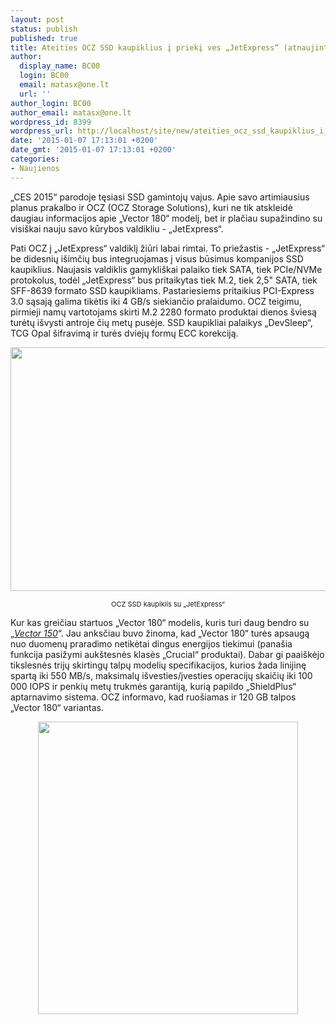 ```yaml
---
layout: post
status: publish
published: true
title: Ateities OCZ SSD kaupiklius į priekį ves „JetExpress“ (atnaujinta)
author:
  display_name: BC00
  login: BC00
  email: matasx@one.lt
  url: ''
author_login: BC00
author_email: matasx@one.lt
wordpress_id: 8399
wordpress_url: http://localhost/site/new/ateities_ocz_ssd_kaupiklius_i_prieki_ves_jetexpress/
date: '2015-01-07 17:13:01 +0200'
date_gmt: '2015-01-07 17:13:01 +0200'
categories:
- Naujienos
---
```

<p>
	&bdquo;CES 2015&ldquo; parodoje tęsiasi SSD gamintojų vajus. Apie savo artimiausius planus prakalbo ir OCZ (OCZ Storage Solutions), kuri ne tik atskleidė daugiau informacijos apie &bdquo;Vector 180&ldquo; modelį, bet ir plačiau supažindino su visi&scaron;kai nauju savo kūrybos valdikliu - &bdquo;JetExpress&ldquo;.</p>
<p>
	Pati OCZ į &bdquo;JetExpress&ldquo; valdiklį žiūri labai rimtai. To priežastis - &bdquo;JetExpress&ldquo; be didesnių i&scaron;imčių bus integruojamas į visus būsimus kompanijos SSD kaupiklius. Naujasis valdiklis gamykli&scaron;kai palaiko tiek SATA, tiek PCIe/NVMe protokolus, todėl &bdquo;JetExpress&ldquo; bus pritaikytas tiek M.2, tiek 2,5&quot; SATA, tiek SFF-8639 formato SSD kaupikliams. Pastariesiems pritaikius PCI-Express 3.0 sąsają galima tikėtis iki 4 GB/s siekiančio pralaidumo. OCZ teigimu, pirmieji namų vartotojams skirti M.2 2280 formato produktai dienos &scaron;viesą turėtų i&scaron;vysti antroje čių metų pusėje. SSD kaupikliai palaikys &bdquo;DevSleep&ldquo;, TCG Opal &scaron;ifravimą ir turės dviejų formų ECC korekciją.</p>
<p>
	<img alt="" src="http://technews.lt/userfiles/JetExpress.jpg" style="width: 520px; height: 390px;" /></p>
<p style="text-align: center;">
	<span style="font-size:11px;">OCZ SSD kaupiklis su &bdquo;JetExpress&ldquo; </span></p>
<p>
	Kur kas greičiau startuos &bdquo;Vector 180&ldquo; modelis, kuris turi daug bendro su &bdquo;<a href="http://www.technews.lt/naujiena/n/a/120_ir_240_gb_talpos_ocz_vector_150_ssd_kaupikliai.html"><em>Vector 150</em></a>&ldquo;. Jau anksčiau buvo žinoma, kad &bdquo;Vector 180&ldquo; turės apsaugą nuo duomenų praradimo netikėtai dingus energijos tiekimui (pana&scaron;ia funkcija pasižymi auk&scaron;tesnės klasės &bdquo;Crucial&ldquo; produktai). Dabar gi paai&scaron;kėjo tikslesnės trijų skirtingų talpų modelių specifikacijos, kurios žada linijinę spartą iki 550 MB/s, maksimalų i&scaron;vesties/įvesties operacijų skaičių iki 100 000 IOPS ir penkių metų trukmės garantiją, kurią papildo &bdquo;ShieldPlus&ldquo; aptarnavimo sistema. OCZ informavo, kad ruo&scaron;iamas ir 120 GB talpos &bdquo;Vector 180&ldquo; variantas.</p>
<p style="text-align: center;">
	<img alt="" src="http://technews.lt/userfiles/Vector180specs.png" style="width: 416px; height: 468px;" /></p>
